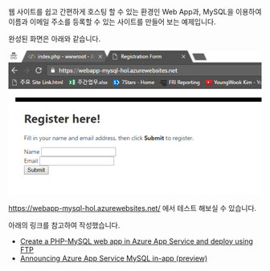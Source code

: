 웹 사이트를 쉽고 간편하게 호스팅 할 수 있는 환경인 Web App과, MySQL을 이용하여 이름과 이메일 주소를 등록할 수 있는 사이트를 만들어 보는 예제입니다.

완성된 화면은 아래와 같습니다. 

![로그인화면](./images/001.png) 

https://webapp-mysql-hol.azurewebsites.net/ 에서 테스트 해보실 수 있습니다. 

아래의 링크를 참고하여 작성했습니다. 

* [Create a PHP-MySQL web app in Azure App Service and deploy using FTP](https://azure.microsoft.com/en-us/documentation/articles/web-sites-php-mysql-deploy-use-ftp/)
* [Announcing Azure App Service MySQL in-app (preview)](https://azure.microsoft.com/en-us/blog/mysql-in-app-preview-app-service/)
